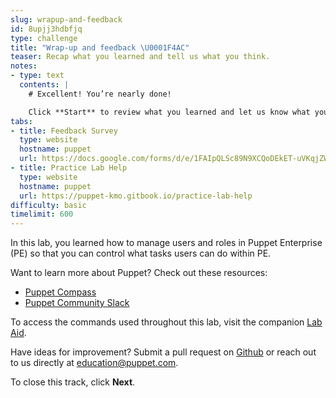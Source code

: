 ```yaml
---
slug: wrapup-and-feedback
id: 8upjj3hdbfjq
type: challenge
title: "Wrap-up and feedback \U0001F4AC"
teaser: Recap what you learned and tell us what you think.
notes:
- type: text
  contents: |
    # Excellent! You’re nearly done!

    Click **Start** to review what you learned and let us know what you thought of this track.
tabs:
- title: Feedback Survey
  type: website
  hostname: puppet
  url: https://docs.google.com/forms/d/e/1FAIpQLSc89N9XCQoDEkET-uVKqjZWGnqMw0IbzZeeuuCKcoQk5oXr0g/viewform?embedded=true
- title: Practice Lab Help
  type: website
  hostname: puppet
  url: https://puppet-kmo.gitbook.io/practice-lab-help
difficulty: basic
timelimit: 600
---
```

In this lab, you learned how to manage users and roles in Puppet Enterprise (PE) so that you can control what tasks users can do within PE.

Want to learn more about Puppet? Check out these resources:
- [Puppet Compass](https://learn.puppet.com/)
- [Puppet Community Slack](https://slack.puppet.com/)

To access the commands used throughout this lab, visit the companion [Lab Aid](https://puppet-kmo.gitbook.io/lab-aids/-MZKPjwKRKKFuXxxy7ge/pe101/configure-user-access).

Have ideas for improvement? Submit a pull request on [Github](https://github.com/puppetlabs/puppet-instruqt-tracks/tree/main/pe-deploy-and-discover-lab-1-1) or reach out to us directly at <a href="mailto:education@puppet.com">education@puppet.com</a>.

To close this track, click **Next**.
